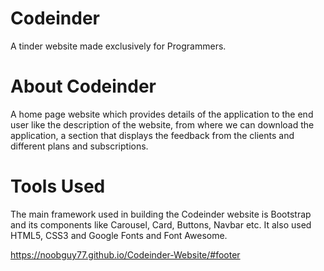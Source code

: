 # Codeinder
A tinder website made exclusively for Programmers.

# About Codeinder
A home page website which provides details of the application to the end user like the description of the website, from where we can download the application, a section that displays the feedback from the clients and different plans and subscriptions.

# Tools Used
The main framework used in building the Codeinder website is Bootstrap and its components like Carousel, Card, Buttons, Navbar etc. It also used HTML5, CSS3 and Google Fonts and Font Awesome.

https://noobguy77.github.io/Codeinder-Website/#footer

